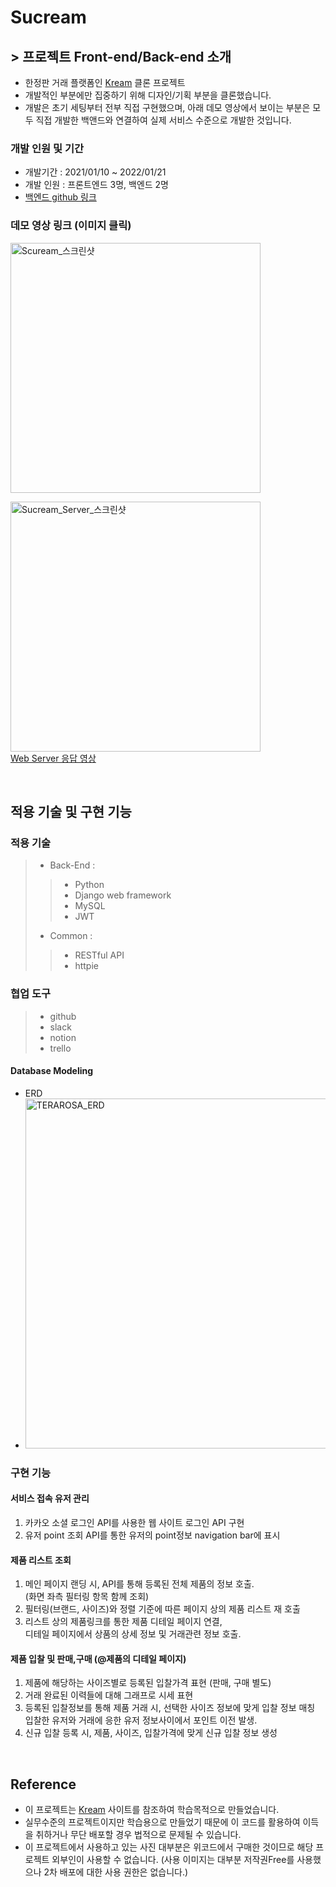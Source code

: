 # Sucream

## > 프로젝트 Front-end/Back-end 소개

- 한정판 거래 플랫폼인 [Kream](https://kream.co.kr/) 클론 프로젝트
- 개발적인 부분에만 집중하기 위해 디자인/기획 부분을 클론했습니다.
- 개발은 초기 세팅부터 전부 직접 구현했으며, 아래 데모 영상에서 보이는 부분은 모두 직접 개발한 백앤드와 연결하여 실제 서비스 수준으로 개발한 것입니다.

### 개발 인원 및 기간

- 개발기간 : 2021/01/10 ~ 2022/01/21
- 개발 인원 : 프론트엔드 3명, 백엔드 2명
- [백엔드 github 링크](https://github.com/wecode-bootcamp-korea/28-2nd-Sucream-backend.git)

### 데모 영상 링크 (이미지 클릭)
[<img width=400px alt="Scuream_스크린샷" src="https://user-images.githubusercontent.com/65281583/150671430-10f1ffe4-7b49-4ba5-aac0-25334f5f6159.png">](https://youtu.be/zBTthX1EFLk)

[<img width=400px alt="Sucream_Server_스크린샷" src=""> <br>
Web Server 응답 영상](https://youtu.be/)

<br>

## 적용 기술 및 구현 기능

### 적용 기술

> - Back-End :
>>  - Python
>>  - Django web framework
>>  - MySQL
>>  - JWT
> - Common :
>>  - RESTful API
>>  - httpie

### 협업 도구

> - github
> - slack 
> - notion
> - trello

#### Database Modeling

- ERD
- <img width="560" alt="TERAROSA_ERD" src="https://user-images.githubusercontent.com/65281583/150671830-d78b931d-6357-4342-bbcf-bbc8e4c21546.png">

### 구현 기능

#### 서비스 접속 유저 관리

1. 카카오 소셜 로그인 API를 사용한 웹 사이트 로그인 API 구현
2. 유저 point 조회 API를 통한 유저의 point정보 navigation bar에 표시

#### 제품 리스트 조회

1. 메인 페이지 랜딩 시, API를 통해 등록된 전체 제품의 정보 호출.<br>
(화면 좌측 필터링 항목 함께 조회)
2. 필터링(브랜드, 사이즈)와 정렬 기준에 따른 페이지 상의 제품 리스트 재 호출
3. 리스트 상의 제품링크를 통한 제품 디테일 페이지 연결,<br>
디테일 페이지에서 상품의 상세 정보 및 거래관련 정보 호출.

#### 제품 입찰 및 판매,구매 (@제품의 디테일 페이지)

1. 제품에 해당하는 사이즈별로 등록된 입찰가격 표현 (판매, 구매 별도)
2. 거래 완료된 이력들에 대해 그래프로 시세 표현
3. 등록된 입찰정보를 통해 제품 거래 시, 선택한 사이즈 정보에 맞게 입찰 정보 매칭
입찰한 유저와 거래에 응한 유저 정보사이에서 포인트 이전 발생.
4. 신규 입찰 등록 시, 제품, 사이즈, 입찰가격에 맞게 신규 입찰 정보 생성

<br>

## Reference

- 이 프로젝트는 [Kream](https://kream.co.kr/) 사이트를 참조하여 학습목적으로 만들었습니다.
- 실무수준의 프로젝트이지만 학습용으로 만들었기 때문에 이 코드를 활용하여 이득을 취하거나 무단 배포할 경우 법적으로 문제될 수 있습니다.
- 이 프로젝트에서 사용하고 있는 사진 대부분은 위코드에서 구매한 것이므로 해당 프로젝트 외부인이 사용할 수 없습니다.
  (사용 이미지는 대부분 저작권Free를 사용했으나 2차 배포에 대한 사용 권한은 없습니다.)